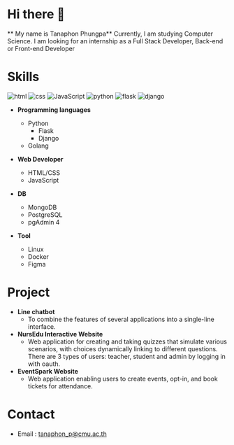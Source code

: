 # Hi there 👋
** My name is Tanaphon Phungpa**
Currently, I am studying Computer Science. I am looking for an internship as a Full Stack Developer, Back-end or Front-end Developer

# Skills
![html](https://img.icons8.com/?size=50&id=20909&format=png&color=000000)
![css](https://img.icons8.com/?size=50&id=21278&format=png&color=000000)
![JavaScript](https://img.icons8.com/?size=50&id=108784&format=png&color=000000)
![python](https://img.icons8.com/?size=50&id=13441&format=png&color=000000)
![flask](https://img.icons8.com/?size=70&id=MHcMYTljfKOr&format=png&color=000000)
![django](https://img.icons8.com/?size=70&id=qV-JzWYl9dzP&format=png&color=000000)
- **Programming languages**
   - Python
       - Flask
       - Django
   - Golang 
- **Web Developer**
   - HTML/CSS
   - JavaScript

- **DB**
   - MongoDB
   - PostgreSQL
   - pgAdmin 4
- **Tool**
   - Linux
   - Docker
   - Figma

# Project
- **Line chatbot**
   - To combine the features of several applications into a single-line interface.
- **NursEdu Interactive Website**
   - Web application for creating and taking quizzes that simulate various scenarios, with choices dynamically linking to different questions. There are 3 types of users: teacher, student and admin by logging in with oauth.
- **EventSpark Website**
   - Web application enabling users to create events, opt-in, and book tickets for attendance.

# Contact
- Email : tanaphon_p@cmu.ac.th




